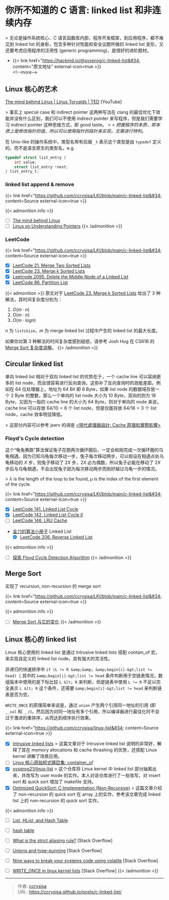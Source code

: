 # 你所不知道的 C 语言: linked list 和非连续内存


&gt; 无论是操作系统核心、C 语言函数库内部、程序开发框架，到应用程序，都不难见到 linked list 的身影，包含多种针对性能和安全议题所做的 linked list 变形，又还要考虑应用程序的泛用性 (generic programming)，是很好的进阶题材。

- {{&lt; link href=&#34;https://hackmd.io/@sysprog/c-linked-list&#34; content=&#34;原文地址&#34; external-icon=true &gt;}}   
&lt;!--more--&gt;

## Linux 核心的艺术

[The mind behind Linux | Linus Torvalds | TED](https://youtu.be/o8NPllzkFhE) [YouTube]

&gt; 事实上 special case 和 indirect pointer 这两种写法在 clang 的最佳优化下效能并没有什么区别，我们可以不使用 indirect pointer 来写程序，但是我们需要学习 indirect pointer 这种思维方式，即 good taste。
&gt; 
&gt; *把握程序的本质，即本质上是修改指针的值，所以可以使用指针的指针来实现，无需进行特判。*

在 Unix-like 的操作系统中，类型名带有后缀 `_t` 表示这个类型是由 `typedef` 定义的，而不是语言原生的类型名，e.g.

```c
typedef struct list_entry {
    int value;
    struct list_entry *next;
} list_entry_t;
```

### linked list append &amp; remove

{{&lt; link href=&#34;https://github.com/ccrysisa/LKI/blob/main/c-linked-list&#34; content=Source external-icon=true &gt;}}

{{&lt; admonition info &gt;}}
- [ ] [The mind behind Linux](https://hackmd.io/@Mes/The_mind_behind_Linux)
- [ ] [Linus on Understanding Pointers](https://grisha.org/blog/2013/04/02/linus-on-understanding-pointers/)
{{&lt; /admonition &gt;}}

### LeetCode

{{&lt; link href=&#34;https://github.com/ccrysisa/LKI/blob/main/c-linked-list&#34; content=Source external-icon=true &gt;}}

- [x] [LeetCode 21. Merge Two Sorted Lists](https://leetcode.com/problems/merge-two-sorted-lists/)
- [x] [LeetCode 23. Merge k Sorted Lists](https://leetcode.com/problems/merge-k-sorted-lists/)
- [x] [Leetcode 2095. Delete the Middle Node of a Linked List](https://leetcode.com/problems/delete-the-middle-node-of-a-linked-list/)
- [x] [LeetCode 86. Partition List](https://leetcode.com/problems/partition-list/)

{{&lt; admonition &gt;}}
原文对于 [LeetCode 23. Merge k Sorted Lists](https://leetcode.com/problems/merge-k-sorted-lists/) 给出了 3 种解法，其时间复杂度分别为：

1. $O(m \cdot n)$
2. $O(m \cdot n)$
3. $O(m \cdot logn)$

$n$ 为 `listsSize`，$m$ 为 merge linked list 过程中产生的 linked list 的最大长度。

如果你对第 3 种解法的时间复杂度感到疑惑，请参考 Josh Hug 在 CS61B 的 [Merge Sort 复杂度讲解](https://joshhug.gitbooks.io/hug61b/content/chap8/chap83.html)。
{{&lt; /admonition &gt;}}

## Circular linked list

单向 linked list 相对于双向 linked list 的优势在于，一个 cache line 可以容纳更多的 list node，而且很容易进行反向查询，这弥补了反向查询时的效能差距。例如在 64 位处理器上，地址为 64 Bit 即 8 Byte，如果 list node 的数据域存放一个 2 Byte 的整数，那么一个单向的 list node 大小为 10 Byte，双向的则为 18 Byte，又因为一般的 cache line 的大小为 64 Byte，则对于单向的 node 来说，cache line 可以存放 $64 / 10 = 6$ 个 list node，但是仅能存放 $64 / 18 = 3$ 个 list node，cache 效率明显降低。

&gt; 这部分内容可以参考 jserv 的讲座 [&lt;現代處理器設計: Cache 原理和實際影響&gt;](https://hackmd.io/@sysprog/HkW3Dr1Rb)

### Floyd&#39;s Cycle detection

这个“龟兔赛跑”算法保证兔子在跑两次循环圈后，一定会和刚完成一次循环圈的乌龟相遇。因为已知乌龟每次移动一步，兔子每次移动两步，可以假设在相遇点处乌龟移动的 $X$ 步，则兔子移动了 $2X$ 步，$2X$ 必为偶数，所以兔子必能在移动了 $2X$ 步后与乌龟相遇，不会出现兔子因为每次移动两步而刚好越过乌龟一步的情况。

&gt; $\lambda$ is the length of the loop to be found, $\mu$ is the index of the first element of the cycle.

{{&lt; link href=&#34;https://github.com/ccrysisa/LKI/blob/main/c-linked-list&#34; content=Source external-icon=true &gt;}}


- [x] [LeetCode 141. Linked List Cycle](https://leetcode.com/problems/linked-list-cycle/)
- [x] [LeetCode 142. Linked List Cycle II](https://leetcode.com/problems/linked-list-cycle-ii/)
- [ ] [LeetCode 146. LRU Cache](https://leetcode.com/problems/lru-cache/)
- [金刀的算法小册子](https://github.com/glodknife/algorithm) Linked List
    - [x] [LeetCode 206. Reverse Linked List](https://leetcode.com/problems/reverse-linked-list)

{{&lt; admonition info &gt;}}
- [ ] [探索 Floyd Cycle Detection Algorithm](https://medium.com/@orionssl/%E6%8E%A2%E7%B4%A2-floyd-cycle-detection-algorithm-934cdd05beb9)
{{&lt; /admonition &gt;}}

## Merge Sort

实现了 recursion, non-recursion 的 merge sort

{{&lt; link href=&#34;https://github.com/ccrysisa/LKI/blob/main/c-linked-list&#34; content=Source external-icon=true &gt;}}

{{&lt; admonition info &gt;}}
- [ ] [Merge Sort 与它的变化](https://hackmd.io/@lambert-wu/list-merge-sort)
{{&lt; /admonition &gt;}}

## Linux 核心的 linked list

Linux 核心使用的 linked list 是通过 Intrusive linked lists 搭配 contain_of 宏，来实现自定义的 linked list node，具有强大的灵活性。

非递归的快速排序中 `if (L != R &amp;&amp; &amp;begin[i]-&gt;list != head) {` 其中的 `&amp;begin[i]-&gt;list != head` 条件判断用于空链表情况，数组版本中使用的是下标比较 `L &lt; R` 来判断，但是链表中使用 `L != R` 不足以完全表示 `L &lt; R` 这个条件，还需要 `&amp;begin[i]-&gt;list != head` 来判断链表是否为空。

`WRITE_ONCE` 的原理简单来说是，通过 `union` 产生两个引用同一地址的引用 (即 `__val` 和 `__c`)，然后因为对同一地址有多个引用，所以编译器进行最佳化时不会过于激进的重排序，从而达到顺序执行效果。

{{&lt; link href=&#34;https://github.com/ccrysisa/linux-list&#34; content=Source external-icon=true &gt;}}

- [x] [Intrusive linked lists](https://www.data-structures-in-practice.com/intrusive-linked-lists/)
&gt; 这篇文章对于 Intrusive linked list 说明的非常好，解释了其在 memory allocations 和 cache thrashing 的优势，还搭配 Linux kernel 讲解了场景应用。
- [ ] [Linux 核心原始程式碼巨集: container_of](https://hackmd.io/@sysprog/linux-macro-containerof)
- [x] [sysprog21/linux-list](https://github.com/sysprog21/linux-list)
&gt; 这个仓库将 Linux kernel 中 linked list 部分抽离出来，并改写为 user mode 的实作。本人对该仓库进行了一些改写，对 insert sort 和 quick sort 增加了 makefile 支持。
- [x] [Optimized QuickSort: C Implementation (Non-Recursive)](https://alienryderflex.com/quicksort/)
&gt; 这篇文章介绍了 non-recursion 的 quick sort 在 array 上的实作，参考该文章完成 linked list 上的 non-recursion 的 quick sort 实作。

{{&lt; admonition info &gt;}}
- [ ] [List, HList, and Hash Table](https://danielmaker.github.io/blog/linux/list_hlist_hashtable.html)
- [ ] [hash table](https://hackmd.io/@ChialiangKuo/quiz6B-hash-table)
- [ ] [What is the strict aliasing rule?](https://stackoverflow.com/questions/98650/what-is-the-strict-aliasing-rule) [Stack Overflow]
- [ ] [Unions and type-punning](https://stackoverflow.com/questions/25664848/unions-and-type-punning) [Stack Overflow]
- [ ] [Nine ways to break your systems code using volatile](https://blog.regehr.org/archives/28) [Stack Overflow]
- [ ] [WRITE_ONCE in linux kernel lists](https://stackoverflow.com/questions/34988277/write-once-in-linux-kernel-lists) [Stack Overflow]
{{&lt; /admonition &gt;}}


---

> 作者: [ccrysisa](https://github.com/ccrysisa)  
> URL: https://ccrysisa.github.io/posts/c-linked-list/  


